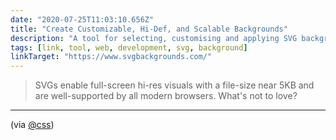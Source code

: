 ```yaml
---
date: "2020-07-25T11:03:10.656Z"
title: "Create Customizable, Hi-Def, and Scalable Backgrounds"
description: "A tool for selecting, customising and applying SVG backgrounds fast"
tags: [link, tool, web, development, svg, background]
linkTarget: "https://www.svgbackgrounds.com/"
---
```

> SVGs enable full-screen hi-res visuals with a file-size near 5KB and
are well-supported by all modern browsers. What's not to love?
---
 (via [@css](https://twitter.com/css))